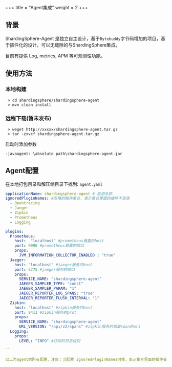 +++
title = "Agent集成"
weight = 2
+++

## 背景

ShardingSphere-Agent 是独立自主设计，基于`Bytebuddy`字节码增加的项目，基于插件化的设计，可以无缝隙的与ShardingSphere集成，

目前有提供 Log, metrics, APM 等可观测性功能。

## 使用方法

### 本地构建

```
 > cd shardingsphere/shardingsphere-agent
 > mvn clean install

```

### 远程下载(暂未发布)

```
 > weget http://xxxxx/shardingsphere-agent.tar.gz
 > tar -zxvcf shardingsphere-agent.tar.gz

```

启动时添加参数

```
-javaagent: \absolute path\shardingsphere-agent.jar
```

## Agent配置

在本地打包目录和解压缩目录下找到: `agent.yaml` 

```yaml
applicationName: shardingsphere-agent # 应用名称
ignoredPluginNames: #忽略的插件集合，表示集合里面的插件不生效
  - Opentracing
  - Jaeger
  - Zipkin
  - Prometheus
  - Logging

plugins:
  Prometheus:
    host:  "localhost" #prometheus暴露的host
    port: 9090 #prometheus暴露的端口
    props:
      JVM_INFORMATION_COLLECTOR_ENABLED : "true"
  Jaeger:
    host: "localhost" #jaeger服务的host
    port: 5775 #jaeger服务的端口
    props:
      SERVICE_NAME: "shardingsphere-agent"
      JAEGER_SAMPLER_TYPE: "const"
      JAEGER_SAMPLER_PARAM: "1"
      JAEGER_REPORTER_LOG_SPANS: "true"
      JAEGER_REPORTER_FLUSH_INTERVAL: "1"
  Zipkin:
    host: "localhost" #zipkin服务的host
    port: 9411 #zipkin服务的prot
    props:
      SERVICE_NAME: "shardingsphere-agent"
      URL_VERSION: "/api/v2/spans" #zipkin服务的抓取span的uri
  Logging:
    props:
      LEVEL: "INFO" #打印的日志级别

``

以上为agent的所有配置，注意：当配置 ignoredPluginNames时候，表示集合里面的插件会被忽略！
